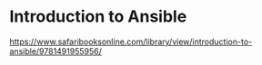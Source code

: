 # Introduction to Ansible

https://www.safaribooksonline.com/library/view/introduction-to-ansible/9781491955956/
